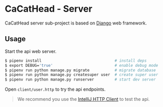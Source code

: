 # CaCatHead - Server

CaCatHead server sub-project is based on [Django](https://www.djangoproject.com/) web framework.

## Usage

Start the api web server.

```bash
$ pipenv install                                # install deps
$ export DEBUG='true'                           # enable debug mode
$ pipenv run python manage.py migrate           # migrate database
$ pipenv run python manage.py createsuper user  # create super user
$ pipenv run python manage.py runserver         # start dev server
```

Open `client/user.http` to try the api endpoints.

> We recommend you use the [IntelliJ HTTP Client](https://www.jetbrains.com/help/idea/http-client-in-product-code-editor.html) to test the api.
